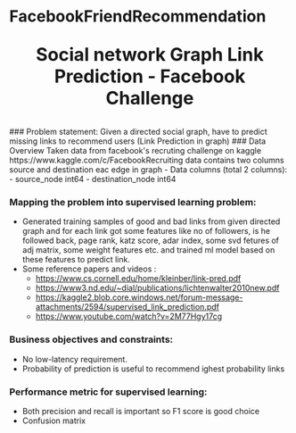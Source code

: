 # FacebookFriendRecommendation
<p style="font-size:32px;text-align:center"> <b>Social network Graph Link Prediction - Facebook Challenge</b> </p>
### Problem statement: 
Given a directed social graph, have to predict missing links to recommend users (Link Prediction in graph)
### Data Overview
Taken data from facebook's recruting challenge on kaggle https://www.kaggle.com/c/FacebookRecruiting  
data contains two columns source and destination eac edge in graph 
    - Data columns (total 2 columns):  
    - source_node         int64  
    - destination_node    int64  
   
   
### Mapping the problem into supervised learning problem:
- Generated training samples of good and bad links from given directed graph and for each link got some features like no of followers, is he followed back, page rank, katz score, adar index, some svd fetures of adj matrix, some weight features etc. and trained ml model based on these features to predict link. 
- Some reference papers and videos :  
    - https://www.cs.cornell.edu/home/kleinber/link-pred.pdf
    - https://www3.nd.edu/~dial/publications/lichtenwalter2010new.pdf
    - https://kaggle2.blob.core.windows.net/forum-message-attachments/2594/supervised_link_prediction.pdf
    - https://www.youtube.com/watch?v=2M77Hgy17cg

### Business objectives and constraints:  
- No low-latency requirement.
- Probability of prediction is useful to recommend ighest probability links

### Performance metric for supervised learning:  
- Both precision and recall is important so F1 score is good choice
- Confusion matrix
